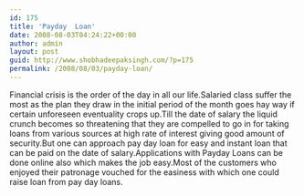 ```yaml
---
id: 175
title: 'Payday  Loan'
date: 2008-08-03T04:24:22+00:00
author: admin
layout: post
guid: http://www.shobhadeepaksingh.com/?p=175
permalink: /2008/08/03/payday-loan/
---
```

Financial crisis is the order of the day in all our life.Salaried class suffer the most as the plan they draw in the initial period of the month goes hay way if certain unforeseen eventuality crops up.Till the date of salary the liquid crunch becomes so threatening that they are compelled to go in for taking loans from various sources at high rate of interest giving good amount of security.But one can approach pay day loan for easy and instant loan that can be paid on the date of salary.Applications with Payday Loans can be done online also which makes the job easy.Most of the customers who enjoyed their patronage vouched for the easiness with which one could raise loan from pay day loans.